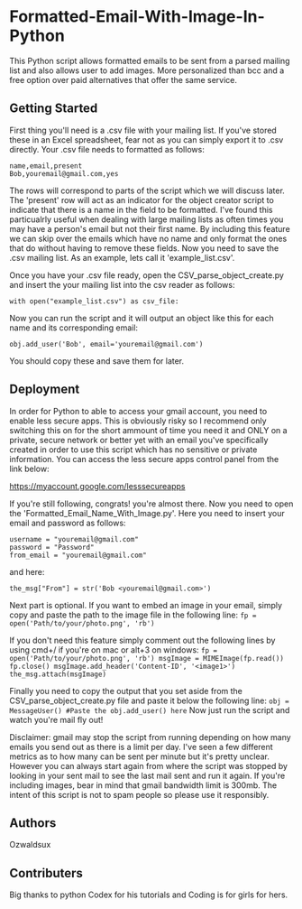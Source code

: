 # Formatted-Email-With-Image-In-Python

This Python script allows formatted emails to be sent from a parsed mailing list and also allows user to add images. More personalized than bcc and a free option over paid alternatives that offer the same service.


## Getting Started


First thing you'll need is a .csv file with your mailing list. If you've stored these in an Excel spreadsheet, fear not as you can simply export it to .csv directly. Your .csv file needs to formatted as follows:
```
name,email,present
Bob,youremail@gmail.com,yes

```
The rows will correspond to parts of the script which we will discuss later. The 'present' row will act as an indicator for the object creator script to indicate that there is a name in the field to be formatted. I've found this particualrly useful when dealing with large mailing lists as often times you may have a person's email but not their first name. By including this feature we can skip over the emails which have no name and only format the ones that do without having to remove these fields. 
Now you need to save the .csv mailing list. As an example, lets call it 'example_list.csv'.


Once you have your .csv file ready, open the CSV_parse_object_create.py and insert the your mailing list into the csv reader as follows:
```
with open("example_list.csv") as csv_file:
```
Now you can run the script and it will output an object like this for each name and its corresponding email:

```
obj.add_user('Bob', email='youremail@gmail.com')
```
You should copy these and save them for later. 

## Deployment


In order for Python to able to access your gmail account, you need to enable less secure apps. This is obviously risky so I recommend only switching this on for the short ammount of time you need it and ONLY on a private, secure network or better yet with an email you've specifically created in order to use this script which has no sensitive or private information. You can access the less secure apps control panel from the link below:

https://myaccount.google.com/lesssecureapps

If you're still following, congrats! you're almost there. Now you need to open the 'Formatted_Email_Name_With_Image.py'. Here you need to insert your email and password as follows:

```
username = "youremail@gmail.com"
password = "Password"
from_email = "youremail@gmail.com"
```
and here:

``
the_msg["From"] = str('Bob <youremail@gmail.com>')
``

Next part is optional. If you want to embed an image in your email, simply copy and paste the path to the image file in the following line:
``
fp = open('Path/to/your/photo.png', 'rb')
``

If you don't need this feature simply comment out the following lines by using cmd+/ if you're on mac or alt+3 on windows:
``
                    fp = open('Path/to/your/photo.png', 'rb')
                    msgImage = MIMEImage(fp.read())
                    fp.close()
                    msgImage.add_header('Content-ID', '<image1>')
                    the_msg.attach(msgImage)
``

Finally you need to copy the output that you set aside from the CSV_parse_object_create.py file and paste it below the following line:
``
obj = MessageUser()
#Paste the obj.add_user() here
``
Now just run the script and watch you're mail fly out!

Disclaimer: gmail may stop the script from running depending on how many emails you send out as there is a limit per day. I've seen a few different metrics as to how many can be sent per minute but it's pretty unclear. However you can always start again from where the script was stopped by looking in your sent mail to see the last mail sent and run it again. If you're including images, bear in mind that gmail bandwidth limit is 300mb. The intent of this script is not to spam people so please use it responsibly.

## Authors
Ozwaldsux 

## Contributers
Big thanks to python Codex for his tutorials and Coding is for girls for hers.
